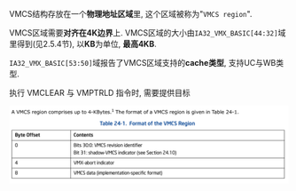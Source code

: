 VMCS结构存放在一个**物理地址区域**里, 这个区域被称为"`VMCS region`". 

VMCS区域需要**对齐在4K边界**上. VMCS区域的大小由`IA32_VMX_BASIC[44:32]`域里得到(见2.5.4节), 以**KB**为单位, **最高4KB**. 

`IA32_VMX_BASIC[53:50]`域报告了VMCS区域支持的**cache类型**, 支持UC与WB类型.

执行 VMCLEAR 与 VMPTRLD 指令时, 需要提供目标

![2020-02-23-23-03-54.png](./images/2020-02-23-23-03-54.png)